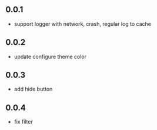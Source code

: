 ## 0.0.1

* support logger with network, crash, regular log to cache

## 0.0.2

* update configure theme color

## 0.0.3

* add hide button

## 0.0.4 

* fix filter 